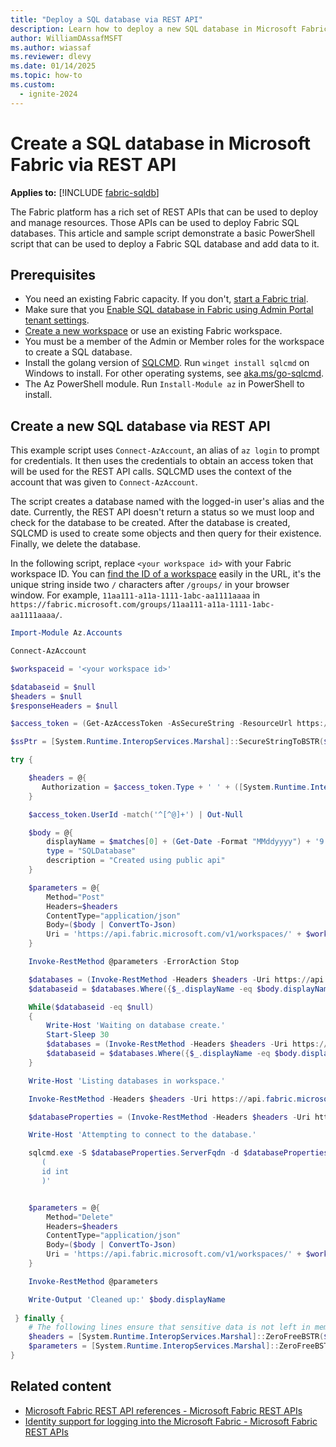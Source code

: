 ```yaml
---
title: "Deploy a SQL database via REST API"
description: Learn how to deploy a new SQL database in Microsoft Fabric using REST API.
author: WilliamDAssafMSFT
ms.author: wiassaf
ms.reviewer: dlevy
ms.date: 01/14/2025
ms.topic: how-to
ms.custom:
  - ignite-2024
---
```

# Create a SQL database in Microsoft Fabric via REST API

**Applies to:** [!INCLUDE [fabric-sqldb](../includes/applies-to-version/fabric-sqldb.md)]

The Fabric platform has a rich set of REST APIs that can be used to deploy and manage resources. Those APIs can be used to deploy Fabric SQL databases. This article and sample script demonstrate a basic PowerShell script that can be used to deploy a Fabric SQL database and add data to it.

## Prerequisites

- You need an existing Fabric capacity. If you don't, [start a Fabric trial](../../get-started/fabric-trial.md).
- Make sure that you [Enable SQL database in Fabric using Admin Portal tenant settings](enable.md).
- [Create a new workspace](../../get-started/workspaces.md) or use an existing Fabric workspace.
- You must be a member of the Admin or Member roles for the workspace to create a SQL database.
- Install the golang version of [SQLCMD](/sql/tools/sqlcmd/sqlcmd-utility). Run `winget install sqlcmd` on Windows to install. For other operating systems, see [aka.ms/go-sqlcmd](https://aka.ms/go-sqlcmd).
- The Az PowerShell module. Run `Install-Module az` in PowerShell to install.

## Create a new SQL database via REST API

This example script uses `Connect-AzAccount`, an alias of `az login` to prompt for credentials. It then uses the credentials to obtain an access token that will be used for the REST API calls. SQLCMD uses the context of the account that was given to `Connect-AzAccount`.

The script creates a database named with the logged-in user's alias and the date. Currently, the REST API doesn't return a status so we must loop and check for the database to be created. After the database is created, SQLCMD is used to create some objects and then query for their existence. Finally, we delete the database.

In the following script, replace `<your workspace id>` with your Fabric workspace ID. You can [find the ID of a workspace](../../admin/portal-workspace.md#identify-your-workspace-id) easily in the URL, it's the unique string inside two `/` characters after `/groups/` in your browser window. For example, `11aa111-a11a-1111-1abc-aa1111aaaa` in `https://fabric.microsoft.com/groups/11aa111-a11a-1111-1abc-aa1111aaaa/`.

```powershell
Import-Module Az.Accounts

Connect-AzAccount

$workspaceid = '<your workspace id>'

$databaseid = $null 
$headers = $null
$responseHeaders = $null 

$access_token = (Get-AzAccessToken -AsSecureString -ResourceUrl https://api.fabric.microsoft.com) 

$ssPtr = [System.Runtime.InteropServices.Marshal]::SecureStringToBSTR($access_token.Token)

try {

    $headers = @{ 
       Authorization = $access_token.Type + ' ' + ([System.Runtime.InteropServices.Marshal]::PtrToStringBSTR($ssPtr))
    }

    $access_token.UserId -match('^[^@]+') | Out-Null

    $body = @{
        displayName = $matches[0] + (Get-Date -Format "MMddyyyy") + '9'
        type = "SQLDatabase"
        description = "Created using public api"
    }

    $parameters = @{
        Method="Post"
        Headers=$headers
        ContentType="application/json"
        Body=($body | ConvertTo-Json)
        Uri = 'https://api.fabric.microsoft.com/v1/workspaces/' + $workspaceid + '/items'
    }

    Invoke-RestMethod @parameters -ErrorAction Stop

    $databases = (Invoke-RestMethod -Headers $headers -Uri https://api.fabric.microsoft.com/v1/workspaces/$($workspaceid)/SqlDatabases).value
    $databaseid = $databases.Where({$_.displayName -eq $body.displayName}).id

    While($databaseid -eq $null)
    {
        Write-Host 'Waiting on database create.'
        Start-Sleep 30
        $databases = (Invoke-RestMethod -Headers $headers -Uri https://api.fabric.microsoft.com/v1/workspaces/$($workspaceid)/SqlDatabases).value
        $databaseid = $databases.Where({$_.displayName -eq $body.displayName}).id
    }

    Write-Host 'Listing databases in workspace.'

    Invoke-RestMethod -Headers $headers -Uri https://api.fabric.microsoft.com/v1/workspaces/$($workspaceid)/items?type=SQlDatabase | select -ExpandProperty Value | ft

    $databaseProperties = (Invoke-RestMethod -Headers $headers -Uri https://api.fabric.microsoft.com/v1/workspaces/$($workspaceid)/SqlDatabases/$($databaseid) | select -ExpandProperty Properties)

    Write-Host 'Attempting to connect to the database.'

    sqlcmd.exe -S $databaseProperties.ServerFqdn -d $databaseProperties.DatabaseName -G -Q 'create table test2 
       ( 
       id int 
       )' 


    $parameters = @{
        Method="Delete"
        Headers=$headers
        ContentType="application/json"
        Body=($body | ConvertTo-Json)
        Uri = 'https://api.fabric.microsoft.com/v1/workspaces/' + $workspaceid + '/items/' + $databaseid
    }

    Invoke-RestMethod @parameters

    Write-Output 'Cleaned up:' $body.displayName
 
 } finally {
    # The following lines ensure that sensitive data is not left in memory.
    $headers = [System.Runtime.InteropServices.Marshal]::ZeroFreeBSTR($ssPtr)
    $parameters = [System.Runtime.InteropServices.Marshal]::ZeroFreeBSTR($ssPtr)
}
```

## Related content

- [Microsoft Fabric REST API references - Microsoft Fabric REST APIs](/rest/api/fabric/articles/)
- [Identity support for logging into the Microsoft Fabric - Microsoft Fabric REST APIs](/rest/api/fabric/articles/identity-support)
